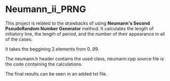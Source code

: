 # Neumann_ii_PRNG

This project is related to the drawbacks of using **Neumann's Second PseudoRandom Number Generator** method.
It calculates the length of initiatory line, the length of period, and the number of their appearance in all of the cases.

It takes the beggining 2 elements from 0..99.

The neumann.h header contains the used class, neumann.cpp source file is the code containing the calculations.

The final results can be seen in an added txt file.

